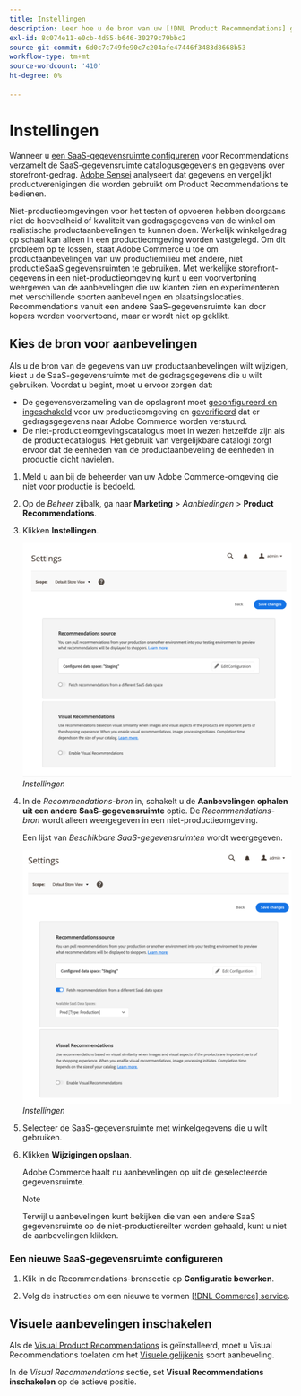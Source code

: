 ```yaml
---
title: Instellingen
description: Leer hoe u de bron van uw [!DNL Product Recommendations] gegevens en hoe te om visuele aanbevelingen toe te laten.
exl-id: 8c074e11-e0cb-4d55-b646-30279c79bbc2
source-git-commit: 6d0c7c749fe90c7c204afe47446f3483d8668b53
workflow-type: tm+mt
source-wordcount: '410'
ht-degree: 0%

---
```


# Instellingen

Wanneer u [een SaaS-gegevensruimte configureren](https://docs.magento.com/user-guide/configuration/services/saas.html) voor Recommendations verzamelt de SaaS-gegevensruimte catalogusgegevens en gegevens over storefront-gedrag. [Adobe Sensei](https://www.adobe.com/sensei.html) analyseert dat gegevens en vergelijkt productverenigingen die worden gebruikt om Product Recommendations te bedienen.

Niet-productieomgevingen voor het testen of opvoeren hebben doorgaans niet de hoeveelheid of kwaliteit van gedragsgegevens van de winkel om realistische productaanbevelingen te kunnen doen. Werkelijk winkelgedrag op schaal kan alleen in een productieomgeving worden vastgelegd. Om dit probleem op te lossen, staat Adobe Commerce u toe om productaanbevelingen van uw productiemilieu met andere, niet productieSaaS gegevensruimten te gebruiken. Met werkelijke storefront-gegevens in een niet-productieomgeving kunt u een voorvertoning weergeven van de aanbevelingen die uw klanten zien en experimenteren met verschillende soorten aanbevelingen en plaatsingslocaties. Recommendations vanuit een andere SaaS-gegevensruimte kan door kopers worden voorvertoond, maar er wordt niet op geklikt.

## Kies de bron voor aanbevelingen

Als u de bron van de gegevens van uw productaanbevelingen wilt wijzigen, kiest u de SaaS-gegevensruimte met de gedragsgegevens die u wilt gebruiken. Voordat u begint, moet u ervoor zorgen dat:

- De gegevensverzameling van de opslagront moet [geconfigureerd en ingeschakeld](install-configure.md) voor uw productieomgeving en [geverifieerd](verify.md) dat er gedragsgegevens naar Adobe Commerce worden verstuurd.
- De niet-productieomgevingscatalogus moet in wezen hetzelfde zijn als de productiecatalogus. Het gebruik van vergelijkbare catalogi zorgt ervoor dat de eenheden van de productaanbeveling de eenheden in productie dicht navielen.

1. Meld u aan bij de beheerder van uw Adobe Commerce-omgeving die niet voor productie is bedoeld.

1. Op de _Beheer_ zijbalk, ga naar **Marketing** > _Aanbiedingen_ > **Product Recommendations**.

1. Klikken **Instellingen**.

   ![productaanbevelingen, instellingen](assets/settings.png)
   _Instellingen_

1. In de _Recommendations-bron_ in, schakelt u de **Aanbevelingen ophalen uit een andere SaaS-gegevensruimte** optie. De _Recommendations-bron_ wordt alleen weergegeven in een niet-productieomgeving.

   Een lijst van _Beschikbare SaaS-gegevensruimten_ wordt weergegeven.

   ![productaanbevelingen, instellingen](assets/settings-select-saas.png)
   _Instellingen_

1. Selecteer de SaaS-gegevensruimte met winkelgegevens die u wilt gebruiken.

1. Klikken **Wijzigingen opslaan**.

   Adobe Commerce haalt nu aanbevelingen op uit de geselecteerde gegevensruimte.

   >[!NOTE]
   >
   > Terwijl u aanbevelingen kunt bekijken die van een andere SaaS gegevensruimte op de niet-productiereilter worden gehaald, kunt u niet de aanbevelingen klikken.

### Een nieuwe SaaS-gegevensruimte configureren

1. Klik in de Recommendations-bronsectie op **Configuratie bewerken**.

1. Volg de instructies om een nieuwe te vormen [[!DNL Commerce] service](/help/landing/saas.md).

## Visuele aanbevelingen inschakelen

Als de [Visual Product Recommendations](install-configure.md) is geïnstalleerd, moet u Visual Recommendations toelaten om het [Visuele gelijkenis](type.md#visualsim) soort aanbeveling.

In de _Visual Recommendations_ sectie, set **Visual Recommendations inschakelen** op de actieve positie.
